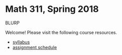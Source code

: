 # Math 311, Spring 2018

BLURP

Welcome! Please visit the following course resources.

* [syllabus](syll)  
* [assignment schedule](hw)